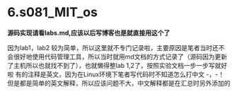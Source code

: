 # 6.s081_MIT_os
**源码实现请看labs.md,应该以后写博客也是就直接用这个了**

因为lab1，lab2 较为简单，所以这里就不专门记录啦，主要原因是笔者当时还不会很好地使用代码管理工具，所以当时就用md文档的方式记录了（源码因为更新了主机所以也就找不到了），也就懒得整lab 1,2了，按照实验文档一步一步写就好啦
有的注释是英文，因为在Linux环境下笔者写代码时不知道怎么打中文  -，-！ 但是都是简单的英文解释，所以应该问题不大，中文解释都是在汇总时另外添加的
